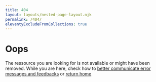 ```yaml
---
title: 404
layout: layouts/nested-page-layout.njk
permalink: /404/
eleventyExcludeFromCollections: true
---
```


# Oops
 
The ressource you are looking for is not available or might have been removed. 
While you are here, check how to [better communicate error messages and feedbacks](/findings) or [return home ](/)

